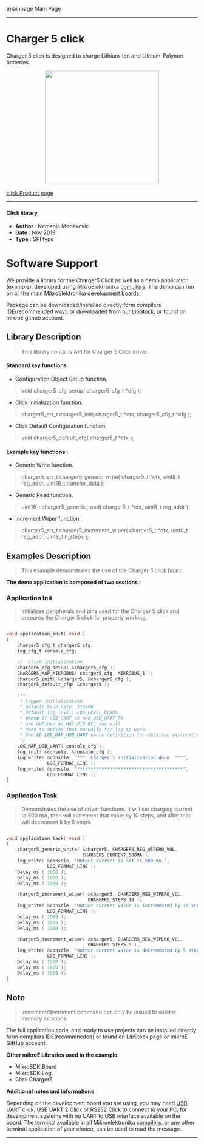 \mainpage Main Page

 

---
# Charger 5 click

Charger 5 click is designed to charge Lithium-Ion and Lithium-Polymer batteries.

<p align="center">
  <img src="https://download.mikroe.com/images/click_for_ide/charger5_click.png" height=300px>
</p>

[click Product page](https://www.mikroe.com/charger-5-click)

---


#### Click library

- **Author**        : Nemanja Medakovic
- **Date**          : Nov 2019.
- **Type**          : SPI type


# Software Support

We provide a library for the Charger5 Click 
as well as a demo application (example), developed using MikroElektronika 
[compilers](https:///shop.mikroe.com/compilers).
The demo can run on all the main MikroElektronika [development boards](https:///shop.mikroe.com/development-boards).

Package can be downloaded/installed directly form compilers IDE(recommended way), or downloaded from our LibStock, or found on mikroE github account.

## Library Description

> This library contains API for Charger 5 Click driver.

#### Standard key functions :

- Configuration Object Setup function.
> void charger5_cfg_setup( charger5_cfg_t *cfg );
 
- Click Initialization function.
> charger5_err_t charger5_init( charger5_t *ctx, charger5_cfg_t *cfg );

- Click Default Configuration function.
> void charger5_default_cfg( charger5_t *ctx );

#### Example key functions :

- Generic Write function.
> charger5_err_t charger5_generic_write( charger5_t *ctx, uint8_t reg_addr, uint16_t transfer_data );
 
- Generic Read function.
> uint16_t charger5_generic_read( charger5_t *ctx, uint8_t reg_addr );

- Increment Wiper function.
> charger5_err_t charger5_increment_wiper( charger5_t *ctx, uint8_t reg_addr, uint8_t n_steps );

## Examples Description

>
> This example demonstrates the use of the Charger 5 click board.
>

**The demo application is composed of two sections :**

### Application Init

>
> Initializes peripherals and pins used for the Charger 5 click and prepares the Charger 5 click for properly working.
>

```c

void application_init( void )
{
    charger5_cfg_t charger5_cfg;
    log_cfg_t console_cfg;

    //  Click initialization.
    charger5_cfg_setup( &charger5_cfg );
    CHARGER5_MAP_MIKROBUS( charger5_cfg, MIKROBUS_1 );
    charger5_init( &charger5, &charger5_cfg );
    charger5_default_cfg( &charger5 );

    /** 
     * Logger initialization.
     * Default baud rate: 115200
     * Default log level: LOG_LEVEL_DEBUG
     * @note If USB_UART_RX and USB_UART_TX 
     * are defined as HAL_PIN_NC, you will 
     * need to define them manually for log to work. 
     * See @b LOG_MAP_USB_UART macro definition for detailed explanation.
     */
    LOG_MAP_USB_UART( console_cfg );
    log_init( &console, &console_cfg );
    log_write( &console, "***  Charger 5 initialization done  ***",
               LOG_FORMAT_LINE );
    log_write( &console, "***************************************",
               LOG_FORMAT_LINE );
}

```

### Application Task

>
> Demonstrates the use of driver functions. It will set charging current to 500 mA,
> then will increment that value by 10 steps, and after that will decrement it by 5 steps.
>

```c

void application_task( void )
{
    charger5_generic_write( &charger5, CHARGER5_REG_WIPER0_VOL,
                            CHARGER5_CURRENT_500MA );
    log_write( &console, "Output current is set to 500 mA.",
               LOG_FORMAT_LINE );
    Delay_ms ( 1000 );
    Delay_ms ( 1000 );
    Delay_ms ( 1000 );

    charger5_increment_wiper( &charger5, CHARGER5_REG_WIPER0_VOL,
                              CHARGER5_STEPS_10 );
    log_write( &console, "Output current value is incremented by 10 steps.",
               LOG_FORMAT_LINE );
    Delay_ms ( 1000 );
    Delay_ms ( 1000 );
    Delay_ms ( 1000 );

    charger5_decrement_wiper( &charger5, CHARGER5_REG_WIPER0_VOL,
                              CHARGER5_STEPS_5 );
    log_write( &console, "Output current value is decremented by 5 steps.",
               LOG_FORMAT_LINE );
    Delay_ms ( 1000 );
    Delay_ms ( 1000 );
    Delay_ms ( 1000 );
}

```

## Note

>
> Increment/decrement command can only be issued to volatile memory locations.
>

The full application code, and ready to use projects can be  installed directly form compilers IDE(recommneded) or found on LibStock page or mikroE GitHub accaunt.

**Other mikroE Libraries used in the example:**

- MikroSDK.Board
- MikroSDK.Log
- Click.Charger5

**Additional notes and informations**

Depending on the development board you are using, you may need 
[USB UART click](https:///shop.mikroe.com/usb-uart-click), 
[USB UART 2 Click](https:///shop.mikroe.com/usb-uart-2-click) or 
[RS232 Click](https:///shop.mikroe.com/rs232-click) to connect to your PC, for 
development systems with no UART to USB interface available on the board. The 
terminal available in all Mikroelektronika 
[compilers](https:///shop.mikroe.com/compilers), or any other terminal application 
of your choice, can be used to read the message.



---
